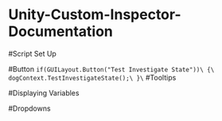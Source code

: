 # Unity-Custom-Inspector-Documentation

#Script Set Up

#Button
`if(GUILayout.Button("Test Investigate State"))\
{\
    dogContext.TestInvestigateState();\
}\`
#Tooltips

#Displaying Variables

#Dropdowns
